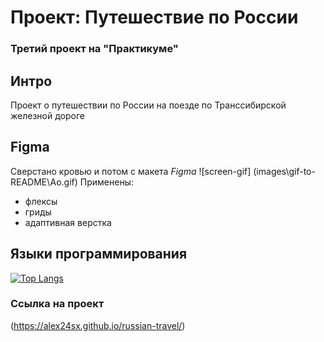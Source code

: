 # Проект: Путешествие по России

### Третий проект на "Практикуме"

## Интро

Проект о путешествии по России на поезде по Транссибирской железной дороге

## Figma
 Сверстано кровью и потом с макета *Figma*
![screen-gif] (images\gif-to-README\Ao.gif)
Применены:
- флексы
- гриды
- адаптивная верстка
## Языки программирования


[![Top Langs](https://github-readme-stats.vercel.app/api/top-langs/?username=anuraghazra&layout=compact)](https://github.com/anuraghazra/github-readme-stats)



 ### Ссылка на проект
(https://alex24sx.github.io/russian-travel/)
